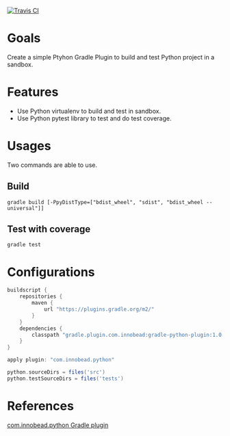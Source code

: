 [![Travis CI](https://travis-ci.org/innobead/pygradle.svg?branch=master)](https://travis-ci.org/innobead/pygradle)

# Goals
Create a simple Ptyhon Gradle Plugin to build and test Python project in a sandbox. 

# Features
* Use Python virtualenv to build and test in sandbox.
* Use Python pytest library to test and do test coverage.

# Usages
Two commands are able to use.
## Build
`gradle build [-PpyDistType=["bdist_wheel", "sdist", "bdist_wheel --universal"]]`

## Test with coverage
`gradle test`

# Configurations
```groovy
buildscript {
    repositories {
        maven {
            url "https://plugins.gradle.org/m2/"
        }
    }
    dependencies {
        classpath "gradle.plugin.com.innobead:gradle-python-plugin:1.0.6"
    }
}

apply plugin: "com.innobead.python"

python.sourceDirs = files('src')
python.testSourceDirs = files('tests')
```

# References
[com.innobead.python Gradle plugin](https://plugins.gradle.org/plugin/com.innobead.python)
